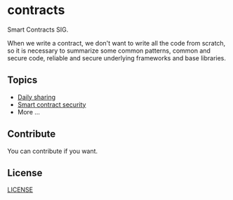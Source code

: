 # contracts

Smart Contracts SIG.

When we write a contract, we don't want to write all the code from scratch, so it is necessary to summarize some common patterns, common and secure code, reliable and secure underlying frameworks and base libraries.

## Topics

- [Daily sharing](daily_sharing.md)
- [Smart contract security](security.md)
- More ...

## Contribute

You can contribute if you want.

## License

[LICENSE](LICENSE)
